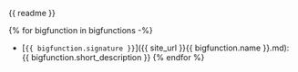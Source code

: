 {{ readme }}

{% for bigfunction in bigfunctions -%}
- [<code>{{ bigfunction.signature }}</code>]({{ site_url }}{{ bigfunction.name }}.md): {{ bigfunction.short_description }}
{% endfor %}
